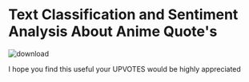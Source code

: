 # Text Classification and Sentiment Analysis About Anime Quote's

![download](https://user-images.githubusercontent.com/98955591/198831638-ae97e7ef-9e80-42ba-9af8-a17bc47ec9a6.png)

I hope you find this useful
your UPVOTES would be highly appreciated
